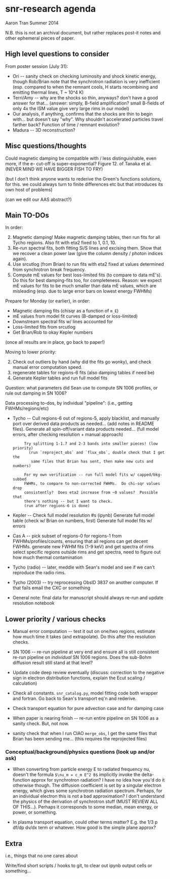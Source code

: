 snr-research agenda
===================
Aaron Tran
Summer 2014

N.B. this is not an archival document, but rather replaces post-it notes and
other ephemeral pieces of paper.

High level questions to consider
--------------------------------

From poster session (July 31):
* Ori -- sanity check on checking luminosity and shock kinetic energy, though
  Rob/Brian note that the synchrotron radiation is very inefficient (esp.
  compared to when the remnant cools, H starts recombining and emitting thermal
  lines, T ~ 10^4 K)
* Terri/Amy -- why are the shocks so thin, anyways?  don't have a good answer
  for that... (answer: simply, B-field amplification? small B-fields of only 4x
  the ISM value give very large rims in our model)
* Our analysis, if anything, confirms that the shocks are thin to begin with...
  but doesn't say "why".  Why shouldn't accelerated particles travel farther
  back?  Function of time / remnant evolution?
* Madura -- 3D reconstruction?

Misc questions/thoughts
-----------------------

Could magnetic damping be compatible with / less distinguishable, even more, if
the e- cut-off is super-exponential?  Figure 12. of Tanaka et al.                                                   
(NEVER MIND WE HAVE BIGGER FISH TO FRY)

(but I don't think anyone wants to rederive the Green's functions solutions,
for this.  we could always turn to finite differences etc but that introduces
its own host of problems)

(can we edit our AAS abstract?)

Main TO-DOs
-----------

In order:

2. Magnetic damping!  Make magnetic damping tables, then run fits for all Tycho
   regions.  Also fit with eta2 fixed to 1, 0.1, 10.
3. Re-run spectral fits, both fitting Si/S lines and excising them.  Show that
   we recover a clean power law (give the column density / photon indices
   again).
4. Use srcutlog (from Brian) to run fits with eta2 fixed at values determined
   from synchrotron break frequency.
5. Compute mE values for best loss-limited fits (to compare to data mE's).
   Do this for best damping-fits too, for completeness.
   Reason: we expect mE values for fits to be much smaller than data mE values,
   which are misleading (esp. due to large error bars on lowest energy FWHMs)

Prepare for Monday (or earlier), in order:

* Magnetic damping fits (chisqr as a function of `m_E`)
* mE values from model fit curves (B-damped or loss-limited)
* Downstream spectral fits w/ lines accounted for
* Loss-limited fits from srcutlog
* Get Brian/Rob to okay Kepler numbers

(once all results are in place, go back to paper!)

Moving to lower priority:

2. Check out outliers by hand (why did the fits go wonky), and check manual
   error computation speed.
3. regenerate tables for regions-6 fits (also damping tables if need be)
4. Generate Kepler tables and run full model fits

Question: what parameters did Sean use to compute SN 1006 profiles, or rule
out damping in SN 1006?

Data processing to-dos, by individual "pipeline":
(i.e., getting FWHMs/regions/etc)

* Tycho -- Cull regions-6 out of regions-5, apply blacklist, and manually port
           over derived data products as needed... (add notes in README files).
           Generate all spin-off/variant data products needed...
           (full model errors, after checking resolution + manual approach)

           Try splitting 1-1.7 and 2-3 bands into smaller pieces! (low priority)
             (run `reproject_obs` and `flux_obs`, double check that I get the
              same files that Brian has sent, then make new cuts and numbers)

           For my own verification -- run full model fits w/ capped/bkg-subbed
           FWHMs, to compare to non-corrected FWHMs.  Do chi-sqr values drop
           consistently?  Does eta2 increase from ~0 values?  Possible that
           there's nothing -- but I want to check.
           (run after regions-6 is done)

* Kepler -- Check full model resolution #s (ipynb)
            Generate full model table (check w/ Brian on numbers, first)
            Generate full model fits w/ errors

* Cas A -- pick subset of regions-0 for regions-1 from FWHMs/profiles/counts,
             ensuring that all regions can get decent FWHMs.
           generate new FWHM fits (1-9 keV) and get spectra of rims
           select specific regions outside rims and get spectra, need to figure
             out how much thermal contamination

* Tycho (radio) -- later, meddle with Sean's model and see if we can't
                   reproduce the radio rims.

* Tycho (2003) -- try reprocessing ObsID 3837 on another computer.  If that
                  fails email the CXC or something

* General note: final data for manuscript should always re-run and update
  resolution notebook

Lower priority / various checks
-------------------------------

* Manual error computation -- test it out on one/two regions, estimate how much
  time it takes (and extrapolate).  Do this after the resolution checks.

* SN 1006 -- re-run pipeline at very end and ensure all is still consistent
             re-run pipeline on _individual_ SN 1006 regions.
             Does the sub-Bohm diffusion result still stand at that level?

* Update code deep review eventually (discuss: correction to the negative sign
  in electron distribution functions, explain the Ecut scaling / calculation)

* Check all constants.  `snr_catalog.py`, model fitting code both
  wrapper and fortran.  Go back to Sean's transport eq'n and rederive.

* Check transport equation for pure advection case and for damping case

* When paper is nearing finish -- re-run entire pipeline on SN 1006 as a sanity
  check.  But, not now.

* sanity check that when I run CIAO `merge_obs`, I get the same files that
  Brian has been sending me... (this requires the reprojected files)

### Conceptual/background/physics questions (look up and/or ask)

* When converting from particle energy E to radiated frequency nu, doesn't the
  formula `$\nu_m = c_m E^2 B$` implicitly invoke the delta-function approx for
  synchrotron radiation?  I have no idea how you'd do it otherwise though.
  The diffusion coefficient is set by a singular electron energy, which gives
  some synchrotron radiation spectrum.  Perhaps, for an individual electron
  this is not a bad approximation?  I don't understand the physics of the
  derivation of synchrotron stuff (MUST REVIEW ALL OF THIS...).
  Perhaps it corresponds to some median, mean energy, or power, or something.

* In plasma transport equation, could other terms matter?  E.g. the
  1/3 p df/dp dv/dx term or whatever.  How good is the simple plane approx?

Extra
-----
i.e., things that no one cares about

Write/find short scripts / hooks to git, to clear out ipynb output cells or
something... 



